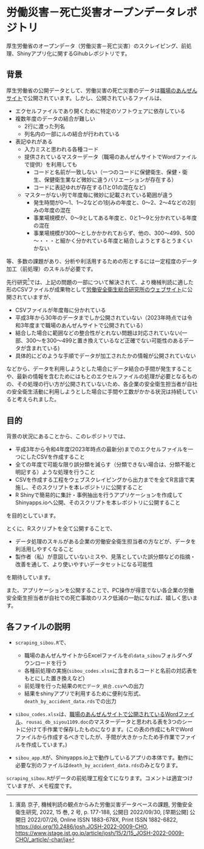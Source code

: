 # 労働災害－死亡災害オープンデータレポジトリ

厚生労働省のオープンデータ（労働災害－死亡災害）のスクレイピング、前処理、Shinyアプリ化に関するGihubレポジトリです。

## 背景

厚生労働省の公開データとして、労働災害の死亡災害のデータは[職場のあんぜんサイト](https://anzeninfo.mhlw.go.jp/anzen_pg/SIB_FND.html)で公開されています。しかし、公開されているファイルは、

* エクセルファイルであり開くために特定のソフトウェアに依存している
* 複数年度のデータの結合が難しい
    * 2行に渡った列名
    * 列名内の一部にルの結合が行われている
* 表記ゆれがある
    * 入力ミスと思われる各種コード
    * 提供されているマスターデータ（職場のあんぜんサイトでWordファイルで提供）を利用しても
        * コードと名前が一致しない（一つのコードに保健衛生、保健・衛生、保健衛生業など微妙に違うバリエーションが存在する）    
        * コードに表記ゆれが存在する(1と01の混在など)
    * マスターがない列で年度毎に微妙に記載されている範囲が違う
        * 発生時間が0～1、1～2などの1刻みの年度と、0～2、2～4などの2刻みの年度の混在
        * 事業場規模が、0～9としてある年度と、0と1～9と分かれている年度の混在
        * 事業場規模が300～としかかかれておらず、他の、300～499、500～・・・と細かく分かれている年度と結合しようとするとうまくいかない

等、多数の課題があり、分析や利活用するための形とするには一定程度のデータ加工（前処理）のスキルが必要です。

先行研究[^1]では、上記の問題の一部について解決されて、より機械判読に適した形のCSVファイルが成果物として[労働安全衛生総合研究所のウェブサイト](https://www.jniosh.johas.go.jp/publication/houkoku/houkoku_2022_01.html)に公開されていますが、

* CSVファイルが年度毎に分かれている
* 平成3年から30年のデータまでしか公開されていない（2023年時点では令和3年度まで職場のあんぜんサイトで公開されている）
* 結合した場合に範囲などの整合性がとれない問題は対応されていない(一部、300～を300～499と置き換えているなど正確でない可能性のあるデータが含まれている)
* 具体的にどのような手順でデータが加工されたかの情報が公開されていない

などから、データを利用しようとした場合にデータ結合の手間が発生することや、最新の情報を含むためにはもとのエクセルファイルの処理が必要となるものの、その処理の行い方が公開されていないため、各企業の安全衛生担当者が自社の安全衛生活動に利用しようとした場合に手間や工数がかかる状況は持続していると考えられました。

## 目的

背景の状況にあることから、このレポジトリでは、

* 平成3年から令和4年度(2023年時点の最新分)までのエクセルファイルを一つにしたCSVを作成すること
* 全ての年度で可能な限り誤分類を減らす（分類できない場合は、分類不能と明記する）ような処理を行うこと
* CSVを作成する工程をウェブスクレイピングから出力までを全てR言語で実施し、そのスクリプトを本レポジトリに公開すること
* R Shinyで簡易的に集計・事例抽出を行うアプリケーションを作成してShinyapps.ioへ公開、そのスクリプトを本レポジトリに公開すること

を目的としています。

とくに、Rスクリプトを全て公開することで、

* データ処理のスキルがある企業の労働安全衛生担当者の方などが、データを利活用しやすくなること
* 製作者（私）が意図していないミスや、見落としていた誤分類などの指摘・改善を通して、より使いやすいデータセットになる可能性

を期待しています。

また、アプリケーションを公開することで、PC操作が得意でない各企業の労働安全衛生担当者が自社での死亡事故のリスク低減の一助になれば、嬉しく思います。


[^1]: 濱島 京子, 機械判読の観点からみた労働災害データベースの課題, 労働安全衛生研究, 2022, 15 巻, 2 号, p. 177-188, 公開日 2022/09/30, [早期公開] 公開日 2022/07/26, Online ISSN 1883-678X, Print ISSN 1882-6822, https://doi.org/10.2486/josh.JOSH-2022-0009-CHO, https://www.jstage.jst.go.jp/article/josh/15/2/15_JOSH-2022-0009-CHO/_article/-char/ja


## 各ファイルの説明

* `scraping_sibou.R`で、
    * 職場のあんぜんサイトからExcelファイルを`dldata_sibou`フォルダへダウンロードを行う
    * 各種前処理の実施(`sibou_codes.xlsx`に含まれるコードと名前の対応表をもとにした置き換えなど)
    * 前処理を行った結果の`死亡データ_統合.csv`への出力
    * 結果をshinyアプリで利用するために便利な形式、`death_by_accident_data.rds`での出力

* `sibou_codes.xlsx`は、[職場のあんぜんサイトで公開されているWordファイル](https://anzeninfo.mhlw.go.jp/anzen_pg/rousai_db_siyou1109.doc)、`rousai_db_siyou1109.doc`のマスターデータと思われる表を3つのシートに分けて手作業で保存したものになります。(この表の作成にもRでWordファイルから作成するべきでしたが、手間が大きかったため手作業でファイルを作成しています。)

* `sibou_app.R`が、Shinyapps.io上で動作しているアプリの本体です。動作に必要な別のファイルは`death_by_accident_data.rds`のみとなります。

`scraping_sibou.R`がデータの前処理工程全てになります。コメントは適宜つけていますが、メモ程度です。